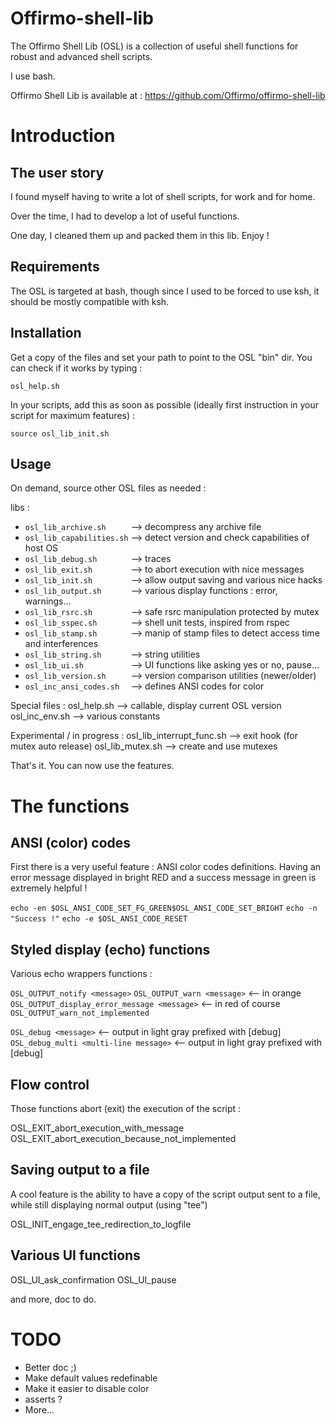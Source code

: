Offirmo-shell-lib
=================

The Offirmo Shell Lib (OSL) is a collection of useful shell functions for robust and advanced shell scripts.

I use bash.

Offirmo Shell Lib is available at : https://github.com/Offirmo/offirmo-shell-lib

Introduction 
============

The user story
--------------
I found myself having to write a lot of shell scripts, for work and for home.

Over the time, I had to develop a lot of useful functions.

One day, I cleaned them up and packed them in this lib. Enjoy !

Requirements
------------
The OSL is targeted at bash, though since I used to be forced to use ksh, it should be mostly compatible with ksh.

Installation
------------
Get a copy of the files and set your path to point to the OSL "bin" dir.
You can check if it works by typing :

 `osl_help.sh`
 
In your scripts, add this as soon as possible (ideally first instruction in your script for maximum features) :

 `source osl_lib_init.sh`

Usage
-----

On demand, source other OSL files as needed :

libs :
- `osl_lib_archive.sh     `  --> decompress any archive file
- `osl_lib_capabilities.sh` --> detect version and check capabilities of host OS
- `osl_lib_debug.sh       `  --> traces
- `osl_lib_exit.sh        `  --> to abort execution with nice messages
- `osl_lib_init.sh        `  --> allow output saving and various nice hacks
- `osl_lib_output.sh      `  --> various display functions : error, warnings...
- `osl_lib_rsrc.sh        `  --> safe rsrc manipulation protected by mutex
- `osl_lib_sspec.sh       `  --> shell unit tests, inspired from rspec
- `osl_lib_stamp.sh       `  --> manip of stamp files to detect access time and interferences
- `osl_lib_string.sh      `  --> string utilities
- `osl_lib_ui.sh          `  --> UI functions like asking yes or no, pause...
- `osl_lib_version.sh     `  --> version comparison utilities (newer/older)
- `osl_inc_ansi_codes.sh  `  --> defines ANSI codes for color

Special files :
 osl_help.sh  --> callable, display current OSL version
 osl_inc_env.sh  --> various constants

Experimental / in progress :
 osl_lib_interrupt_func.sh  --> exit hook (for mutex auto release)
 osl_lib_mutex.sh  --> create and use mutexes

  
That's it. You can now use the features.


The functions
=============

ANSI (color) codes
------------------

First there is a very useful feature : ANSI color codes definitions. Having an error message displayed in bright RED and a success message in green is extremely helpful !

 `echo -en $OSL_ANSI_CODE_SET_FG_GREEN$OSL_ANSI_CODE_SET_BRIGHT`
 `echo -n "Success !"`
 `echo -e $OSL_ANSI_CODE_RESET`

Styled display (echo) functions
-------------------------------

Various echo wrappers functions :

 `OSL_OUTPUT_notify <message>`
 `OSL_OUTPUT_warn <message>`           <-- in orange
 `OSL_OUTPUT_display_error_message <message>`   <-- in red of course
 `OSL_OUTPUT_warn_not_implemented`
 
 `OSL_debug <message>`      <-- output in light gray prefixed with [debug]
 `OSL_debug_multi <multi-line message>`    <-- output in light gray prefixed with [debug]

Flow control
------------
Those functions abort (exit) the execution of the script :

 OSL_EXIT_abort_execution_with_message <message>
 OSL_EXIT_abort_execution_because_not_implemented

Saving output to a file
-----------------------
A cool feature is the ability to have a copy of the script output sent to a file, while still displaying normal output (using "tee")

 OSL_INIT_engage_tee_redirection_to_logfile

Various UI functions
--------------------

 OSL_UI_ask_confirmation <pending operation>
 OSL_UI_pause

and more, doc to do.


TODO
====

- Better doc ;)
- Make default values redefinable
- Make it easier to disable color
- asserts ?
- More...
